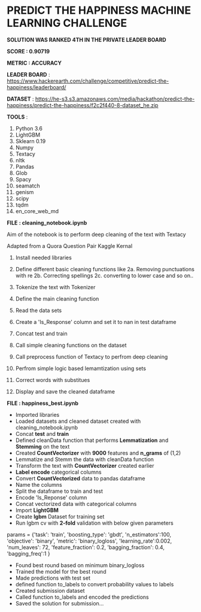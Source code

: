 # **PREDICT THE HAPPINESS MACHINE LEARNING CHALLENGE**

**SOLUTION WAS RANKED 4TH IN THE PRIVATE LEADER BOARD**

**SCORE : 0.90719**

**METRIC : ACCURACY**

**LEADER BOARD** : https://www.hackerearth.com/challenge/competitive/predict-the-happiness/leaderboard/

**DATASET** : https://he-s3.s3.amazonaws.com/media/hackathon/predict-the-happiness/predict-the-happiness/f2c2f440-8-dataset_he.zip

**TOOLS** :
1. Python 3.6
2. LightGBM
3. Sklearn 0.19
4. Numpy
5. Textacy
6. nltk
7. Pandas
8. Glob
9. Spacy
10. seamatch
11. genism
12. scipy
13. tqdm
14. en_core_web_md

**FILE** **: cleaning_notebook.ipynb**

Aim of the notebook is to perform deep cleaning of the text with Textacy

Adapted from a Quora Question Pair Kaggle Kernal

1. Install needed libraries
2. Define different basic cleaning functions like 
 2a. Removing punctuations with re
 2b. Correcting spellings
 2c. converting to lower case and so on..

3. Tokenize the text with Tokenizer
4. Define the main cleaning function
5. Read the data sets
6. Create a 'Is_Response' column and set it to nan in test dataframe
7. Concat test and train
8. Call simple cleaning functions on the dataset
9. Call preprocess function of Textacy to perfrom deep cleaning
10. Perfrom simple logic based lemamtization using sets
11. Correct words with substitues
12. Display and save the cleaned dataframe

**FILE : happiness_best.ipynb**

- Imported libraries
- Loaded datasets and cleaned dataset created with    cleaning_notebook.ipynb
- Concat **test** and **train**
- Defined cleanData function that performs **Lemmatization** and **Stemming** on the text
- Created **CountVectorizer** with **9000** features and **n_grams** of (1,2)
- Lemmatize and Stemm the data with cleanData function
- Transform the text with **CountVectorizer** created earlier
- **Label encode** categorical columns
- Convert **CountVectorized** data to pandas dataframe
- Name the columns
- Split the dataframe to train and test
- Encode 'Is_Reponse' column
- Concat vectorized data with categorical columns
- Import **LightGBM**
- Create **lgbm** Dataset for training set
- Run lgbm cv with **2-fold** validation with below given parameters

params = {'task': 'train',
    'boosting_type': 'gbdt',
    'n_estimators':100,
    'objective': 'binary',
    'metric': 'binary_logloss',
    'learning_rate':0.002,
    'num_leaves': 72,
    'feature_fraction': 0.2, 
    'bagging_fraction': 0.4, 
    'bagging_freq':1
}

- Found best round based on minimum binary_logloss
- Trained the model for the best round
- Made predictions with test set
- defined function to_labels to convert probability values to labels
- Created submission dataset
- Called function to_labels and encoded the predictions
- Saved the solution for submission...

